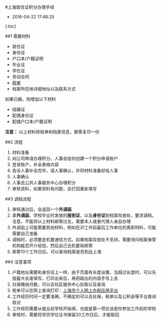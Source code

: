 #上海居住证积分办理手续

* 2016-04-22 17:48:25

{:toc}

##1 需要材料

* 居住证
* 身份证
* 户口本/户籍证明
* 毕业证
* 学位证
* 劳动合同
* [税单](https://gr.tax.sh.gov.cn/pages/geren/login.xhtml)
* 档案所在地详细地址以及联系方式

如果已婚，则增加以下材料

* 结婚证
* 配偶身份证
* 配偶户口本/户籍证明

**注意：** 以上材料除税单和档案信息，都需复印一份

##2 流程

1. 材料准备
2. 向公司申请办理积分，人事会给你创建一个积分申请账户
3. 登录账户，补全表格内容
4. 告诉人事补全完毕，请人事确认，并将材料准备好给人事
5. 人事确认
6. 人事去公共人事服务中心办理积分
7. 审核资料，如果资料有问题，会打回重新填写

##3 调档流程

1. 审核通过后，会返回一个**外调函**
2. 拿**外调函**，学校毕业时发放的**报到证**，以及**身份证**到档案存放处，要求调档。注意，不能将以上材料邮寄过去，需要本人或者代理人亲自办理
3. 外调函上可能需要其他材料，例如在沪工作前最后工作单位的离职材料，可能需要自己准备
4. 调档时，必须要走机要通信方式。如果档案存放处不支持，需要询问档案保管机构能否开介绍信，然后自己去机要局邮寄
5. 邮寄10个工作日后，可以查询档案是否到达上海

##4 注意事项

1. 户籍地址需要和身份证上一样，由于页面有长度设置，当超过长度时，可以先按最大长度填写，打印出来后，再把超出的内容手写上去
2. 社保缴纳月数，可以去社区服务中心拉取以及查询
3. 税单可以在网上查询打印：[上海市个人网上办税应用平台](https://gr.tax.sh.gov.cn/pages/geren/login.xhtml)
4. 工作经历时间一定要准确，不确定的可以去社保，税单以及公积金等平台查询核对
5. 工作经历需要从就业前学校开始填，也就是第一项应该是你参加工作前的学校
6. 审核时，需要将学历学位证书保留20工作日后，才能取回
